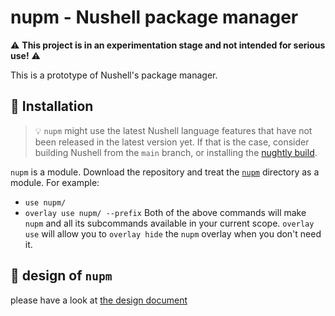 

# nupm - Nushell package manager

⚠️ **This project is in an experimentation stage and not intended for serious use!**  ⚠️

This is a prototype of Nushell's package manager.

## 💾 Installation

> 💡 `nupm` might use the latest Nushell language features that have not been released in the latest version yet. If that is the case, consider building Nushell from the `main` branch, or installing the [nughtly build](https://github.com/nushell/nightly).

`nupm` is a module. Download the repository and treat the [`nupm`](https://github.com/nushell/nupm/tree/main/nupm`) directory as a module. For example:
* `use nupm/`
* `overlay use nupm/ --prefix`
Both of the above commands will make `nupm` and all its subcommands available in your current scope. `overlay use` will allow you to `overlay hide` the `nupm` overlay when you don't need it.

## :memo: design of `nupm`
please have a look at [the design document](docs/design/README.md)
